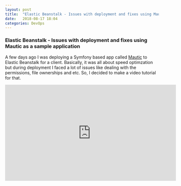 ```yaml
---
layout: post
title:  "Elastic Beanstalk - Issues with deployment and fixes using Mautic as a sample application"
date:   2018-08-17 18:04
categories: DevOps
---
```



<h3>Elastic Beanstalk - Issues with deployment and fixes using Mautic as a sample application</h3>

A few days ago I was deploying a Symfony based app called <a href="https://www.mautic.org/">Mautic</a> to Elastic Beanstalk for a client. Basically, it was all about speed optimzation but during deployment I faced a lot of issues like dealing with the permissions, file ownerships and etc. So, I decided to make a video tutorial for that. 

<iframe width="560" height="315" src="https://www.youtube.com/embed/vE-AT6rd-OE" frameborder="0" allow="autoplay; encrypted-media" allowfullscreen></iframe>
